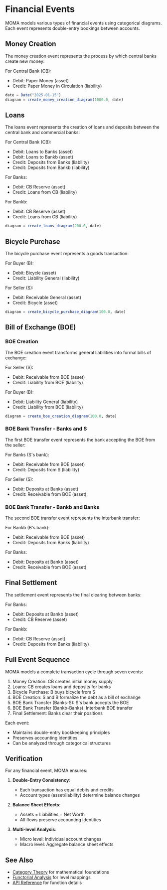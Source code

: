 # Financial Events

MOMA models various types of financial events using categorical diagrams. Each event represents double-entry bookings between accounts.

## Money Creation

The money creation event represents the process by which central banks create new money:

For Central Bank (CB):
- Debit: Paper Money (asset)
- Credit: Paper Money in Circulation (liability)

```julia
date = Date("2025-01-15")
diagram = create_money_creation_diagram(1000.0, date)
```

## Loans

The loans event represents the creation of loans and deposits between the central bank and commercial banks:

For Central Bank (CB):
- Debit: Loans to Banks (asset)
- Debit: Loans to Bankb (asset)
- Credit: Deposits from Banks (liability)
- Credit: Deposits from Bankb (liability)

For Banks:
- Debit: CB Reserve (asset)
- Credit: Loans from CB (liability)

For Bankb:
- Debit: CB Reserve (asset)
- Credit: Loans from CB (liability)

```julia
diagram = create_loans_diagram(200.0, date)
```

## Bicycle Purchase

The bicycle purchase event represents a goods transaction:

For Buyer (B):
- Debit: Bicycle (asset)
- Credit: Liability General (liability)

For Seller (S):
- Debit: Receivable General (asset)
- Credit: Bicycle (asset)

```julia
diagram = create_bicycle_purchase_diagram(100.0, date)
```

## Bill of Exchange (BOE)

### BOE Creation

The BOE creation event transforms general liabilities into formal bills of exchange:

For Seller (S):
- Debit: Receivable from BOE (asset)
- Credit: Liability from BOE (liability)

For Buyer (B):
- Debit: Liability General (liability)
- Credit: Liability from BOE (liability)

```julia
diagram = create_boe_creation_diagram(100.0, date)
```

### BOE Bank Transfer - Banks and S

The first BOE transfer event represents the bank accepting the BOE from the seller:

For Banks (S's bank):
- Debit: Receivable from BOE (asset)
- Credit: Deposits from S (liability)

For Seller (S):
- Debit: Deposits at Banks (asset)
- Credit: Receivable from BOE (asset)

### BOE Bank Transfer - Bankb and Banks

The second BOE transfer event represents the interbank transfer:

For Bankb (B's bank):
- Debit: Receivable from BOE (asset)
- Credit: Deposits from Banks (liability)

For Banks:
- Debit: Deposits at Bankb (asset)
- Credit: Receivable from BOE (asset)

## Final Settlement

The settlement event represents the final clearing between banks:

For Banks:
- Debit: Deposits at Bankb (asset)
- Credit: CB Reserve (asset)

For Bankb:
- Debit: CB Reserve (asset)
- Credit: Deposits from Banks (liability)

## Full Event Sequence

MOMA models a complete transaction cycle through seven events:

1. Money Creation: CB creates initial money supply
2. Loans: CB creates loans and deposits for banks
3. Bicycle Purchase: B buys bicycle from S
4. BOE Creation: S and B formalize the debt as a bill of exchange
5. BOE Bank Transfer (Banks-S): S's bank accepts the BOE
6. BOE Bank Transfer (Bankb-Banks): Interbank BOE transfer
7. Final Settlement: Banks clear their positions

Each event:
- Maintains double-entry bookkeeping principles
- Preserves accounting identities
- Can be analyzed through categorical structures

## Verification

For any financial event, MOMA ensures:

1. **Double-Entry Consistency**:
   - Each transaction has equal debits and credits
   - Account types (asset/liability) determine balance changes

2. **Balance Sheet Effects**:
   - Assets = Liabilities + Net Worth
   - All flows preserve accounting identities

3. **Multi-level Analysis**:
   - Micro level: Individual account changes
   - Macro level: Aggregate balance sheet effects

## See Also

- [Category Theory](category.md) for mathematical foundations
- [Functorial Analysis](functors.md) for level mappings
- [API Reference](../api/events.md) for function details 